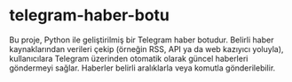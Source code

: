 # telegram-haber-botu
Bu proje, Python ile geliştirilmiş bir Telegram haber botudur. Belirli haber kaynaklarından verileri çekip (örneğin RSS, API ya da web kazıyıcı yoluyla), kullanıcılara Telegram üzerinden otomatik olarak güncel haberleri göndermeyi sağlar. Haberler belirli aralıklarla veya komutla gönderilebilir.
